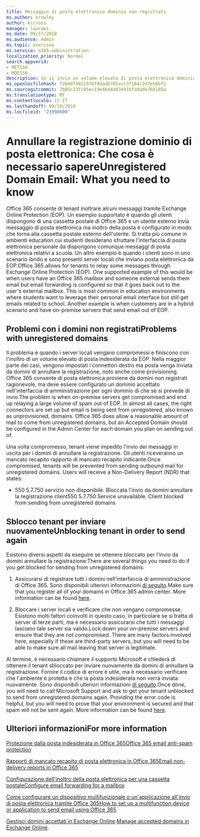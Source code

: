 ```yaml
---
title: Messaggio di posta elettronica dominio non registrati
ms.author: krowley
author: kccross
manager: laurawi
ms.date: 09/17/2018
ms.audience: Admin
ms.topic: overview
ms.service: o365-administration
localization_priority: Normal
search.appverid:
- MET150
- MOE150
description: Se si invia un volume elevato di posta elettronica dominio annullare la registrazione, si corre il rischio della posta elettronica Guida bloccato. In questo articolo per ulteriori informazioni.
ms.openlocfilehash: f2b60f492197bf0dadb702a1c3f184c2d7e56bf1
ms.sourcegitcommit: 7b85c22fc85ec19e4b44a07e91bfa9ade768185a
ms.translationtype: MT
ms.contentlocale: it-IT
ms.lasthandoff: 09/18/2018
ms.locfileid: "23998600"
---
```

# <a name="unregistered-domain-email-what-you-need-to-know"></a><span data-ttu-id="965a3-104">Annullare la registrazione dominio di posta elettronica: Che cosa è necessario sapere</span><span class="sxs-lookup"><span data-stu-id="965a3-104">Unregistered Domain Email: What you need to know</span></span>

<span data-ttu-id="965a3-p102">Office 365 consente di tenant inoltrare alcuni messaggi tramite Exchange Online Protection (EOP). Un esempio supportato è quando gli utenti dispongono di una cassetta postale di Office 365 e un utente esterno Invia messaggio di posta elettronica ma inoltro della posta è configurato in modo che torna alla cassetta postale esterno dell'utente. Si tratta più comune in ambienti education cui studenti desiderano sfruttare l'interfaccia di posta elettronica personale da dispongono comunque messaggi di posta elettronica relativi a scuola. Un altro esempio è quando i clienti sono in uno scenario ibrido e sono presenti server locali che inviano posta elettronica da EOP.</span><span class="sxs-lookup"><span data-stu-id="965a3-p102">Office 365 allows for tenants to relay some messages through Exchange Online Protection (EOP). One supported example of this would be when users have an Office 365 mailbox and someone external sends them email but email forwarding is configured so that it goes back out to the user's external mailbox. This is most common in education environments where students want to leverage their personal email interface but still get emails related to school. Another example is when customers are in a hybrid scenario and have on-premise servers that send email out of EOP.</span></span>

## <a name="problems-with-unregistered-domains"></a><span data-ttu-id="965a3-109">Problemi con i domini non registrati</span><span class="sxs-lookup"><span data-stu-id="965a3-109">Problems with unregistered domains</span></span>

<span data-ttu-id="965a3-p103">Il problema è quando i server locali vengano compromessi e finiscono con l'inoltro di un volume elevato di posta indesiderata da EOP. Nella maggior parte dei casi, vengono impostati i connettori destro ma posta venga inviata da domini di annullare la registrazione, noto anche come provisioning. Office 365 consente di posta elettronica proviene da domini non registrati ragionevole, ma deve essere configurato un dominio accettato nell'interfaccia di amministrazione per ogni dominio di che se si prevede di invio.</span><span class="sxs-lookup"><span data-stu-id="965a3-p103">The problem is when on-premise servers get compromised and end up relaying a large volume of spam out of EOP. In almost all cases, the right connectors are set up but email is being sent from unregistered, also known as unprovisioned, domains. Office 365 does allow a reasonable amount of mail to come from unregistered domains, but an Accepted Domain should be configured in the Admin Center for each domain you plan on sending out of.</span></span>

<span data-ttu-id="965a3-p104">Una volta compromesso, tenant viene impedito l'invio dei messaggi in uscita per i domini di annullare la registrazione. Gli utenti riceveranno un mancato recapito rapporto di mancato recapito indicante:</span><span class="sxs-lookup"><span data-stu-id="965a3-p104">Once compromised, tenants will be prevented from sending outbound mail for unregistered domains. Users will receive a Non-Delivery Report (NDR) that states:</span></span>

- <span data-ttu-id="965a3-p105">550 5.7.750 servizio non disponibile. Bloccata l'invio da domini annullare la registrazione client</span><span class="sxs-lookup"><span data-stu-id="965a3-p105">550 5.7.750 Service unavailable. Client blocked from sending from unregistered domains</span></span>

## <a name="unblocking-tenant-in-order-to-send-again"></a><span data-ttu-id="965a3-117">Sblocco tenant per inviare nuovamente</span><span class="sxs-lookup"><span data-stu-id="965a3-117">Unblocking tenant in order to send again</span></span>

<span data-ttu-id="965a3-118">Esistono diversi aspetti da eseguire se ottenere bloccato per l'invio da domini annullare la registrazione:</span><span class="sxs-lookup"><span data-stu-id="965a3-118">There are several things you need to do if you get blocked for sending from unregistered domains:</span></span>

1. <span data-ttu-id="965a3-p106">Assicurarsi di registrare tutti i domini nell'interfaccia di amministrazione di Office 365. Sono disponibili ulteriori informazioni [di seguito](https://docs.microsoft.com/en-us/exchange/mail-flow-best-practices/manage-accepted-domains/manage-accepted-domains).</span><span class="sxs-lookup"><span data-stu-id="965a3-p106">Make sure that you register all of your domains in Office 365 admin center. More information can be found [here](https://docs.microsoft.com/en-us/exchange/mail-flow-best-practices/manage-accepted-domains/manage-accepted-domains).</span></span>

2. <span data-ttu-id="965a3-p107">Bloccare i server locali e verificare che non vengano compromesse. Esistono molti fattori coinvolti in questo caso, in particolare se si tratta di server di terze parti, ma è necessario assicurarsi che tutti i messaggi lasciano tale server sia valido.</span><span class="sxs-lookup"><span data-stu-id="965a3-p107">Lock down your on-premise servers and ensure that they are not compromised. There are many factors involved here, especially if these are third-party servers, but you will need to be able to make sure all mail leaving that server is legitimate.</span></span>

<span data-ttu-id="965a3-p108">Al termine, è necessario chiamare il supporto Microsoft e chiederà di ottenere il tenant sbloccato per inviare nuovamente da domini di annullare la registrazione.  Fornire il codice di errore è utile, ma è necessario verificare che l'ambiente è protetta e che la posta indesiderata non verrà inviata nuovamente. Sono disponibili ulteriori informazioni [di seguito](https://support.office.com/en-us/article/Contact-support-for-business-products-Admin-Help-32a17ca7-6fa0-4870-8a8d-e25ba4ccfd4b#ID0EAADAAA=online).</span><span class="sxs-lookup"><span data-stu-id="965a3-p108">Once done, you will need to call Microsoft Support and ask to get your tenant unblocked to send from unregistered domains again.  Providing the error code is helpful, but you will need to prove that your environment is secured and that spam will not be sent again. More information can be found [here](https://support.office.com/en-us/article/Contact-support-for-business-products-Admin-Help-32a17ca7-6fa0-4870-8a8d-e25ba4ccfd4b#ID0EAADAAA=online).</span></span>
  
## <a name="for-more-information"></a><span data-ttu-id="965a3-126">Ulteriori informazioni</span><span class="sxs-lookup"><span data-stu-id="965a3-126">For more information</span></span>

[<span data-ttu-id="965a3-127">Protezione dalla posta indesiderata in Office 365</span><span class="sxs-lookup"><span data-stu-id="965a3-127">Office 365 email anti-spam protection</span></span>](anti-spam-protection.md)

[<span data-ttu-id="965a3-128">Rapporti di mancato recapito di posta elettronica in Office 365</span><span class="sxs-lookup"><span data-stu-id="965a3-128">Email non-delivery reports in Office 365</span></span>](https://support.office.com/article/email-non-delivery-reports-in-office-365-51daa6b9-2e35-49c4-a0c9-df85bf8533c3)

[<span data-ttu-id="965a3-129">Configurazione dell'inoltro della posta elettronica per una cassetta postale</span><span class="sxs-lookup"><span data-stu-id="965a3-129">Configure email forwarding for a mailbox</span></span>](https://docs.microsoft.com/en-us/exchange/recipients-in-exchange-online/manage-user-mailboxes/configure-email-forwarding)

[<span data-ttu-id="965a3-130">Come configurare un dispositivo multifunzionale o un'applicazione all'invio di posta elettronica tramite Office 365</span><span class="sxs-lookup"><span data-stu-id="965a3-130">How to set up a multifunction device or application to send email using Office 365</span></span>](https://support.office.com/en-us/article/How-to-set-up-a-multifunction-device-or-application-to-send-email-using-Office-365-69f58e99-c550-4274-ad18-c805d654b4c4)

<span data-ttu-id="965a3-131">[Gestisci domini accettati in Exchange Online](https://docs.microsoft.com/en-us/exchange/mail-flow-best-practices/manage-accepted-domains/manage-accepted-domains).</span><span class="sxs-lookup"><span data-stu-id="965a3-131">[Manage accepted domains in Exchange Online](https://docs.microsoft.com/en-us/exchange/mail-flow-best-practices/manage-accepted-domains/manage-accepted-domains).</span></span>
